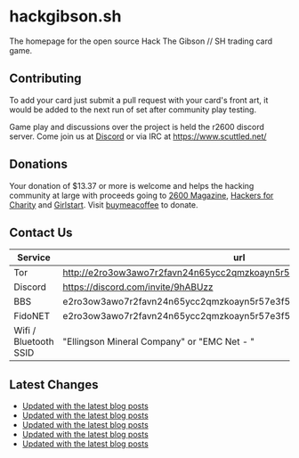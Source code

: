 # hackgibson.sh
The homepage for the open source Hack The Gibson // SH trading card game.


## Contributing

To add your card just submit a pull request with your card's front art, it would be added to the next run of set after community play testing.

Game play and discussions over the project is held the r2600 discord server. Come join us at [Discord](https://discord.com/invite/9hABUzz) or via IRC at https://www.scuttled.net/


## Donations

Your donation of $13.37 or more is welcome and helps the hacking community at large with proceeds going to [2600 Magazine](https://2600.com/), [Hackers for Charity](https://hackersforcharity.org) and [Girlstart](https://girlstart.org).  Visit [buymeacoffee](https://www.buymeacoffee.com/hackgibson.sh) to donate.


## Contact Us

Service | url
-|-
Tor | http://e2ro3ow3awo7r2favn24n65ycc2qmzkoayn5r57e3f56nvjwdcgg32ad.onion
Discord | https://discord.com/invite/9hABUzz
BBS | e2ro3ow3awo7r2favn24n65ycc2qmzkoayn5r57e3f56nvjwdcgg32ad.onion:23
FidoNET | e2ro3ow3awo7r2favn24n65ycc2qmzkoayn5r57e3f56nvjwdcgg32ad.onion:24554
Wifi / Bluetooth SSID | "Ellingson Mineral Company" or "EMC Net - <fidonet address>"

## Latest Changes
<!-- BLOG-POST-LIST:START -->
- [Updated with the latest blog posts](https://github.com/DFW2600/hackgibson.sh/commit/71e26e18afc089615cc036c303d1040c1c278364)
- [Updated with the latest blog posts](https://github.com/DFW2600/hackgibson.sh/commit/1a6be475a43bc1bc0e65b0ef97a71c5002023945)
- [Updated with the latest blog posts](https://github.com/DFW2600/hackgibson.sh/commit/bd9a69a6162b7e9a581223c7db3453b40b3829c2)
- [Updated with the latest blog posts](https://github.com/DFW2600/hackgibson.sh/commit/0054d7091ef6f5d9c7f4b1c6bb71381f6039db4f)
- [Updated with the latest blog posts](https://github.com/DFW2600/hackgibson.sh/commit/672220a06c16abf6d23b145d43691a477b3cce23)
<!-- BLOG-POST-LIST:END -->

